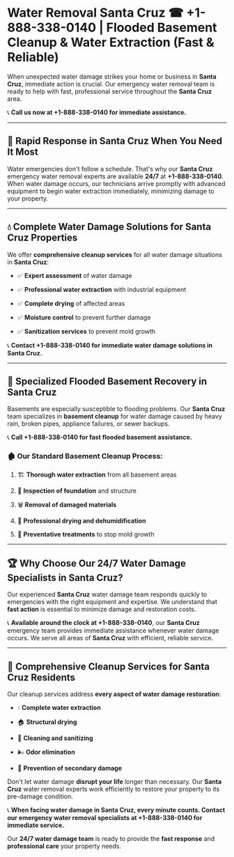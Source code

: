 # Water Removal Santa Cruz ☎ +1-888-338-0140 | Flooded Basement Cleanup & Water Extraction (Fast & Reliable)

When unexpected water damage strikes your home or business in **Santa Cruz**, immediate action is crucial. Our emergency water removal team is ready to help with fast, professional service throughout the **Santa Cruz** area. 

📞 **Call us now at +1-888-338-0140 for immediate assistance.**
---
## 🚀 Rapid Response in Santa Cruz When You Need It Most
Water emergencies don't follow a schedule. That's why our **Santa Cruz** emergency water removal experts are available **24/7** at **+1-888-338-0140**. When water damage occurs, our technicians arrive promptly with advanced equipment to begin water extraction immediately, minimizing damage to your property.
---
## 💧 Complete Water Damage Solutions for Santa Cruz Properties
We offer **comprehensive cleanup services** for all water damage situations in **Santa Cruz**:
- ✅ **Expert assessment** of water damage  
- ✅ **Professional water extraction** with industrial equipment  
- ✅ **Complete drying** of affected areas  
- ✅ **Moisture control** to prevent further damage  
- ✅ **Sanitization services** to prevent mold growth  
📞 **Contact +1-888-338-0140 for immediate water damage solutions in Santa Cruz.**
---
## 🌊 Specialized Flooded Basement Recovery in Santa Cruz
Basements are especially susceptible to flooding problems. Our **Santa Cruz** team specializes in **basement cleanup** for water damage caused by heavy rain, broken pipes, appliance failures, or sewer backups. 
📞 **Call +1-888-338-0140 for fast flooded basement assistance.**
### 🏚️ Our Standard Basement Cleanup Process:
1. 🏗️ **Thorough water extraction** from all basement areas  
2. 🔎 **Inspection of foundation** and structure  
3. 🗑️ **Removal of damaged materials**  
4. 💨 **Professional drying and dehumidification**  
5. 🚫 **Preventative treatments** to stop mold growth  
---
## 🏆 Why Choose Our 24/7 Water Damage Specialists in Santa Cruz?
Our experienced **Santa Cruz** water damage team responds quickly to emergencies with the right equipment and expertise. We understand that **fast action** is essential to minimize damage and restoration costs.
📞 **Available around the clock at +1-888-338-0140**, our **Santa Cruz** emergency team provides immediate assistance whenever water damage occurs. We serve all areas of **Santa Cruz** with efficient, reliable service.
---
## 🧹 Comprehensive Cleanup Services for Santa Cruz Residents
Our cleanup services address **every aspect of water damage restoration**:
- 💧 **Complete water extraction**  
- 🏠 **Structural drying**  
- 🧼 **Cleaning and sanitizing**  
- 🌬️ **Odor elimination**  
- 🚫 **Prevention of secondary damage**  
Don't let water damage **disrupt your life** longer than necessary. Our **Santa Cruz** water removal experts work efficiently to restore your property to its pre-damage condition.
📞 **When facing water damage in Santa Cruz, every minute counts. Contact our emergency water removal specialists at +1-888-338-0140 for immediate service.**
Our **24/7 water damage team** is ready to provide the **fast response** and **professional care** your property needs.
